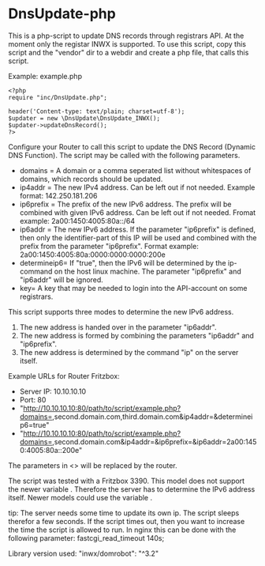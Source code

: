 # DnsUpdate-php

This is a php-script to update DNS records through registrars API. At the moment only the registar INWX is supported.
To use this script, copy this script and the "vendor" dir to a webdir and create a php file, that calls this script.

Example: example.php
```
<?php
require "inc/DnsUpdate.php";
 
header('Content-type: text/plain; charset=utf-8');
$updater = new \DnsUpdate\DnsUpdate_INWX();
$updater->updateDnsRecord();
?>
```

Configure your Router to call this script to update the DNS Record (Dynamic DNS Function). The script may be called with the 
following parameters.
- domains = A domain or a comma seperated list without whitespaces of domains, which records should be updated.
- ip4addr = The new IPv4 address. Can be left out if not needed. Example format: 142.250.181.206
- ip6prefix = The prefix of the new IPv6 address. The prefix will be combined with given IPv6 address. 
        Can be left out if not needed. Fromat example: 2a00:1450:4005:80a::/64
- ip6addr = The new IPv6 address. If the parameter "ip6prefix" is defined, then only the identifier-part of this IP 
        will be used and combined with the prefix from the parameter "ip6prefix".
        Format example: 2a00:1450:4005:80a:0000:0000:0000:200e
- determineip6= If "true", then the IPv6 will be determined by the ip-command on the host linux machine.
        The parameter "ip6prefix" and "ip6addr" will be ignored.
- key= A key that may be needed to login into the API-account on some registrars.

This script supports three modes to determine the new IPv6 address.
1. The new address is handed over in the parameter "ip6addr".
2. The new address is formed by combining the parameters "ip6addr" and "ip6prefix".
3. The new address is determined by the command "ip" on the server itself.

Example URLs for Router Fritzbox:
- Server IP: 10.10.10.10
- Port: 80
- "http://10.10.10.10:80/path/to/script/example.php?domains=<domain>,second.domain.com,third.domain.com&ip4addr=<ipaddr>&determineip6=true"
- "http://10.10.10.10:80/path/to/script/example.php?domains=<domain>,second.domain.com&ip4addr=<ipaddr>&ip6prefix=<ip6lanprefix>&ip6addr=2a00:1450:4005:80a::200e"

The parameters in <> will be replaced by the router.

The script was tested with a Fritzbox 3390. This model does not support the newer variable <ip6lanprefix>. 
Therefore the server has to determine the IPv6 address itself. Newer models could use the variable <iP6lanprefix>.

tip:
The server needs some time to update its own ip. The script sleeps therefor a few seconds. If the script times out, then you want to increase the time the script is allowed to run. In nginx this can be done with the following parameter: fastcgi_read_timeout 140s;

Library version used:
"inwx/domrobot": "^3.2"
